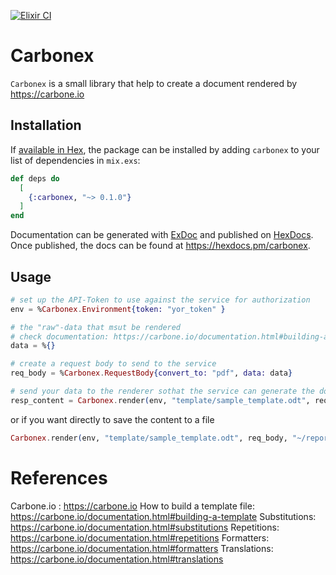[![Elixir CI](https://github.com/pascal-chenevas/carbonex/actions/workflows/elixir.yml/badge.svg?branch=main)](https://github.com/pascal-chenevas/carbonex/actions/workflows/elixir.yml)

# Carbonex

`Carbonex` is a small library that help to create a document rendered by https://carbone.io

## Installation

If [available in Hex](https://hex.pm/docs/publish), the package can be installed
by adding `carbonex` to your list of dependencies in `mix.exs`:

```elixir
def deps do
  [
    {:carbonex, "~> 0.1.0"}
  ]
end
```

Documentation can be generated with [ExDoc](https://github.com/elixir-lang/ex_doc)
and published on [HexDocs](https://hexdocs.pm). Once published, the docs can
be found at <https://hexdocs.pm/carbonex>.

## Usage

```elixir
# set up the API-Token to use against the service for authorization
env = %Carbonex.Environment{token: "yor_token" }
```
```elixir
# the "raw"-data that msut be rendered
# check documentation: https://carbone.io/documentation.html#building-a-template
data = %{}
```
```elixir
# create a request body to send to the service 
req_body = %Carbonex.RequestBody{convert_to: "pdf", data: data}
```

```elixir
# send your data to the renderer sothat the service can generate the document
resp_content = Carbonex.render(env, "template/sample_template.odt", req_body)
```

or if you want directly to save the content to a file

```elixir
Carbonex.render(env, "template/sample_template.odt", req_body, "~/report.pdf")
```

# References

Carbone.io :  https://carbone.io
How to build a template file: https://carbone.io/documentation.html#building-a-template
Substitutions: https://carbone.io/documentation.html#substitutions
Repetitions: https://carbone.io/documentation.html#repetitions
Formatters: https://carbone.io/documentation.html#formatters
Translations: https://carbone.io/documentation.html#translations

